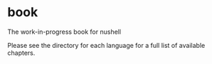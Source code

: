 # book

The work-in-progress book for nushell

Please see the directory for each language for a full list of available chapters.
